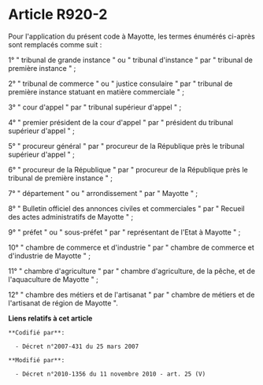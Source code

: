 # Article R920-2

Pour l'application du présent code à Mayotte, les termes énumérés ci-après sont remplacés comme suit : 

1° " tribunal de grande instance " ou " tribunal d'instance " par " tribunal de première instance " ; 

2° " tribunal de commerce " ou " justice consulaire " par " tribunal de première instance statuant en matière commerciale
" ; 

3° " cour d'appel " par " tribunal supérieur d'appel " ; 

4° " premier président de la cour d'appel " par " président du tribunal supérieur d'appel " ; 

5° " procureur général " par " procureur de la République près le tribunal supérieur d'appel " ; 

6° " procureur de la République " par " procureur de la République près le tribunal de première instance " ; 

7° " département " ou " arrondissement " par " Mayotte " ; 

8° " Bulletin officiel des annonces civiles et commerciales " par " Recueil des actes administratifs de Mayotte " ; 

9° " préfet " ou " sous-préfet " par " représentant de l'Etat à Mayotte " ; 

10° " chambre de commerce et d'industrie " par " chambre de commerce et d'industrie de Mayotte " ; 

11° " chambre d'agriculture " par " chambre d'agriculture, de la pêche, et de l'aquaculture de Mayotte " ; 

12° " chambre des métiers et de l'artisanat " par "       chambre de métiers et de l'artisanat de région  de Mayotte ".

**Liens relatifs à cet article**

	**Codifié par**:

	  - Décret n°2007-431 du 25 mars 2007

	**Modifié par**:

	  - Décret n°2010-1356 du 11 novembre 2010 - art. 25 (V)
